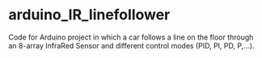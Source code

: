 # arduino_IR_linefollower
Code for Arduino project in which a car follows a line on the floor through an 8-array InfraRed Sensor and different control modes (PID, PI, PD, P,...).

